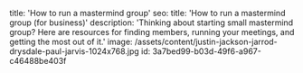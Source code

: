 title: 'How to run a mastermind group'
seo:
  title: 'How to run a mastermind group (for business)'
  description: 'Thinking about starting small mastermind group? Here are resources for finding members, running your meetings, and getting the most out of it.'
  image: /assets/content/justin-jackson-jarrod-drysdale-paul-jarvis-1024x768.jpg
id: 3a7bed99-b03d-49f6-a967-c46488be403f
